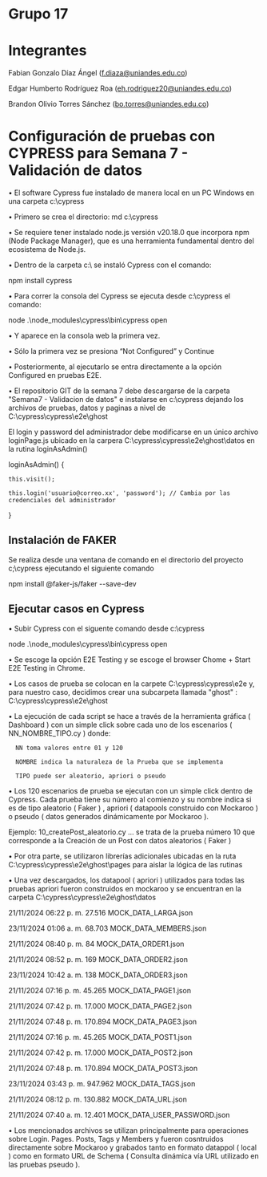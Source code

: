 # Grupo 17

# Integrantes
Fabian Gonzalo Díaz Ángel (f.diaza@uniandes.edu.co)

Edgar Humberto Rodríguez Roa (eh.rodriguez20@uniandes.edu.co)

Brandon Olivio Torres Sánchez (bo.torres@uniandes.edu.co)

# Configuración de pruebas con CYPRESS para Semana 7 - Validación de datos

•	El software Cypress fue instalado de manera local en un PC Windows en una carpeta c:\cypress

•	Primero se crea el directorio: md c:\cypress

•	Se requiere tener instalado node.js versión v20.18.0 que incorpora npm (Node Package Manager), que es una herramienta fundamental dentro del ecosistema de Node.js.

•	Dentro de la carpeta c:\ se instaló Cypress con el comando:

  npm install cypress
  
•	Para correr la consola del Cypress se ejecuta desde c:\cypress el comando:

  node  .\node_modules\cypress\bin\cypress open      
  
• Y aparece en la consola web la primera vez.

• Sólo la primera vez se presiona “Not Configured” y Continue

• Posteriormente, al ejecutarlo se entra directamente a la opción Configured en pruebas E2E.

• El repositorio GIT de la semana 7 debe descargarse de la carpeta "Semana7 - Validacion de datos" e instalarse en c:\cypress dejando los archivos de pruebas, datos y paginas a nivel de C:\cypress\cypress\e2e\ghost

El login y password del administrador debe modificarse en un único archivo loginPage.js ubicado en la carpera C:\cypress\cypress\e2e\ghost\datos en la rutina loginAsAdmin()

  loginAsAdmin() {
  
    this.visit();
    
    this.login('usuario@correo.xx', 'password'); // Cambia por las credenciales del administrador
    
  }

## Instalación de FAKER

Se realiza desde una ventana de comando en el directorio del proyecto c;\cypress ejecutando el siguiente comando 

npm install @faker-js/faker --save-dev
  
## Ejecutar casos en Cypress

• Subir Cypress con el siguente comando desde c:\cypress

node .\node_modules\cypress\bin\cypress open

• Se escoge la opción E2E Testing y se escoge el browser Chome + Start E2E Testing in Chrome.

• Los casos de prueba se colocan en la carpete C:\cypress\cypress\e2e y, para nuestro caso, decidimos crear una subcarpeta llamada "ghost" : C:\cypress\cypress\e2e\ghost

• La ejecución de cada script se hace a través de la herramienta gráfica ( Dashboard ) con un simple click sobre cada uno de los escenarios ( NN_NOMBRE_TIPO.cy ) donde:

      NN toma valores entre 01 y 120

      NOMBRE indica la naturaleza de la Prueba que se implementa

      TIPO puede ser aleatorio, apriori o pseudo 

• Los 120 escenarios de prueba se ejecutan con un simple click dentro de Cypress. Cada prueba tiene su número al comienzo y su nombre indica si es de tipo aleatorio ( Faker ) , apriori ( datapools construido con Mockaroo ) o pseudo ( datos generados dinámicamente por Mockaroo ).

Ejemplo: 10_createPost_aleatorio.cy     ... se trata de la prueba número 10 que corresponde a la Creación de un Post con datos aleatorios ( Faker )

• Por otra parte, se utilizaron librerías adicionales ubicadas en la ruta C:\cypress\cypress\e2e\ghost\pages para aislar la lógica de las rutinas 

• Una vez descargados, los datapool ( apriori ) utilizados para todas las pruebas apriori fueron construidos en mockaroo y se encuentran en la carpeta C:\cypress\cypress\e2e\ghost\datos

21/11/2024  06:22 p. m.            27.516 MOCK_DATA_LARGA.json

23/11/2024  01:06 a. m.            68.703 MOCK_DATA_MEMBERS.json

21/11/2024  08:40 p. m.                84 MOCK_DATA_ORDER1.json

21/11/2024  08:52 p. m.               169 MOCK_DATA_ORDER2.json

23/11/2024  10:42 a. m.               138 MOCK_DATA_ORDER3.json

21/11/2024  07:16 p. m.            45.265 MOCK_DATA_PAGE1.json

21/11/2024  07:42 p. m.            17.000 MOCK_DATA_PAGE2.json

21/11/2024  07:48 p. m.           170.894 MOCK_DATA_PAGE3.json

21/11/2024  07:16 p. m.            45.265 MOCK_DATA_POST1.json

21/11/2024  07:42 p. m.            17.000 MOCK_DATA_POST2.json

21/11/2024  07:48 p. m.           170.894 MOCK_DATA_POST3.json

23/11/2024  03:43 p. m.           947.962 MOCK_DATA_TAGS.json

21/11/2024  08:12 p. m.           130.882 MOCK_DATA_URL.json

21/11/2024  07:40 a. m.            12.401 MOCK_DATA_USER_PASSWORD.json


• Los mencionados archivos se utilizan principalmente para operaciones sobre Login. Pages. Posts, Tags y Members y fueron cosntruidos directamente sobre Mockaroo y grabados tanto en formato datappol ( local )
  como en formato URL de Schema  ( Consulta dinámica vía URL utilizado en las pruebas pseudo ).








